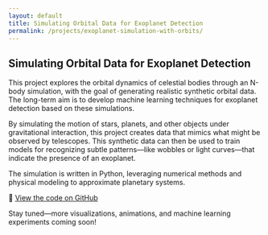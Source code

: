 ```yaml
---
layout: default
title: Simulating Orbital Data for Exoplanet Detection
permalink: /projects/exoplanet-simulation-with-orbits/
---
```


## Simulating Orbital Data for Exoplanet Detection

This project explores the orbital dynamics of celestial bodies through an N-body simulation, with the goal of generating realistic synthetic orbital data. The long-term aim is to develop machine learning techniques for exoplanet detection based on these simulations.

By simulating the motion of stars, planets, and other objects under gravitational interaction, this project creates data that mimics what might be observed by telescopes. This synthetic data can then be used to train models for recognizing subtle patterns—like wobbles or light curves—that indicate the presence of an exoplanet.

The simulation is written in Python, leveraging numerical methods and physical modeling to approximate planetary systems.

🔗 [View the code on GitHub](https://github.com/yourusername/nbody_simulation)

Stay tuned—more visualizations, animations, and machine learning experiments coming soon!